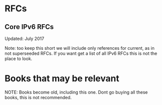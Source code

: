 # RFCs

## Core IPv6 RFCs

Updated: July 2017

Note: too keep this short we will include only references for current, as in not superseeded RFCs. If you want get a list of all IPv6 RFCs this is not the place to look.

# Books that may be relevant

NOTE: Books become old, including this one. Dont go buying all these books, this is not recommended.

